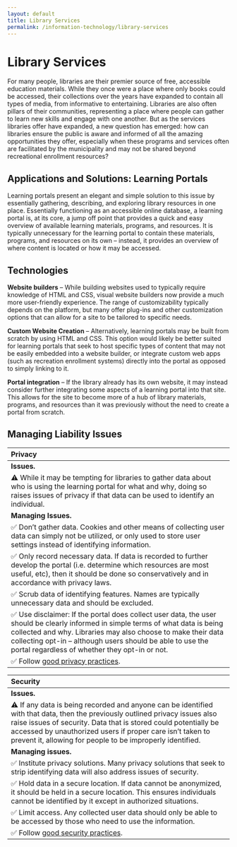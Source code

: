 ```yaml
---
layout: default
title: Library Services
permalink: /information-technology/library-services
---
```


# Library Services

For many people, libraries are their premier source of free, accessible education materials. While they once were a place where only books could be accessed, their collections over the years have expanded to contain all types of media, from informative to entertaining. Libraries are also often pillars of their communities, representing a place where people can gather to learn new skills and engage with one another. But as the services libraries offer have expanded, a new question has emerged: how can libraries ensure the public is aware and informed of all the amazing opportunities they offer, especially when these programs and services often are facilitated by the municipality and may not be shared beyond recreational enrollment resources?

## Applications and Solutions: Learning Portals

Learning portals present an elegant and simple solution to this issue by essentially gathering, describing, and exploring library resources in one place. Essentially functioning as an accessible online database, a learning portal is, at its core, a jump off point that provides a quick and easy overview of available learning materials, programs, and resources. It is typically unnecessary for the learning portal to contain these materials, programs, and resources on its own – instead, it provides an overview of where content is located or how it may be accessed.

## Technologies

**Website builders** – While building websites used to typically require knowledge of HTML and CSS, visual website builders now provide a much more user-friendly experience. The range of customizability typically depends on the platform, but many offer plug-ins and other customization options that can allow for a site to be tailored to specific needs.

**Custom Website Creation** – Alternatively, learning portals may be built from scratch by using HTML and CSS. This option would likely be better suited for learning portals that seek to host specific types of content that may not be easily embedded into a website builder, or integrate custom web apps \(such as recreation enrollment systems\) directly into the portal as opposed to simply linking to it.

**Portal integration** – If the library already has its own website, it may instead consider further integrating some aspects of a learning portal into that site. This allows for the site to become more of a hub of library materials, programs, and resources than it was previously without the need to create a portal from scratch.

## Managing Liability Issues

| Privacy |
| :--- |
| **Issues.** |
| ⚠ While it may be tempting for libraries to gather data about who is using the learning portal for what and why, doing so raises issues of privacy if that data can be used to identify an individual. |
| **Managing Issues.** |
| ✅ Don’t gather data. Cookies and other means of collecting user data can simply not be utilized, or only used to store user settings instead of identifying information. |
| ✅ Only record necessary data. If data is recorded to further develop the portal \(i.e. determine which resources are most useful, etc\), then it should be done so conservatively and in accordance with privacy laws. |
| ✅ Scrub data of identifying features. Names are typically unnecessary data and should be excluded. |
| ✅ Use disclaimer: If the portal does collect user data, the user should be clearly informed in simple terms of what data is being collected and why. Libraries may also  choose to make their data collecting opt-in – although users should be able to use the portal regardless of whether they opt-in or not. |
| ✅ Follow [good privacy practices](../meta-issues/privacy.md). |

| Security |
| :--- |
| **Issues.** |
| ⚠ If any data is being recorded and anyone can be identified with that data, then the previously outlined privacy issues also raise issues of security. Data that is stored could potentially be accessed by unauthorized users if proper care isn’t taken to prevent it, allowing for people to be improperly identified. |
| **Managing issues.** |
| ✅ Institute privacy solutions. Many privacy solutions that seek to strip identifying data will also address issues of security. |
| ✅ Hold data in a secure location. If data cannot be anonymized, it should be held in a secure location. This ensures individuals cannot be identified by it except in authorized situations. |
| ✅ Limit access. Any collected user data should only be able to be accessed by those who need to use the information. |
| ✅ Follow [good security practices](../meta-issues/security.md). |

